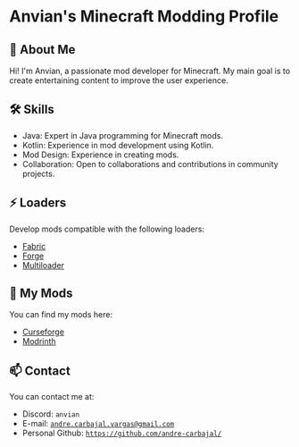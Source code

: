 # Anvian's Minecraft Modding Profile

## 🔎 About Me
Hi! I'm Anvian, a passionate mod developer for Minecraft. My main goal is to create entertaining content to improve the user experience.

## 🛠️ Skills
- Java: Expert in Java programming for Minecraft mods.
- Kotlin: Experience in mod development using Kotlin.
- Mod Design: Experience in creating mods.
- Collaboration: Open to collaborations and contributions in community projects.

## ⚡ Loaders
Develop mods compatible with the following loaders:
- [Fabric](https://fabricmc.net/)
- [Forge](https://files.minecraftforge.net/)
- [Multiloader](https://github.com/jaredlll08/MultiLoader-Template)

## 📖 My Mods
You can find my mods here:
- [Curseforge](https://www.curseforge.com/members/anvian/projects)
- [Modrinth](https://modrinth.com/user/anvian)

## 📫 Contact
You can contact me at:
- Discord: `anvian`
- E-mail: [`andre.carbajal.vargas@gmail.com`](mailto:andre.carbajal.vargas@gmail.com)
- Personal Github: [`https://github.com/andre-carbajal/`](https://github.com/andre-carbajal/)
